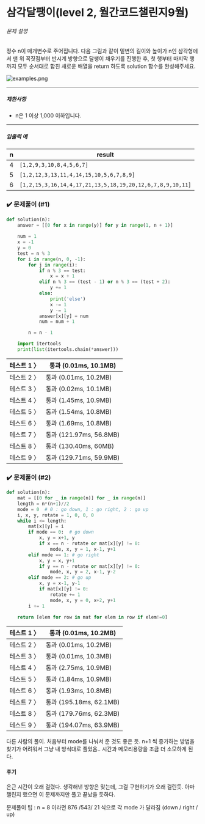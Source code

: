 # 삼각달팽이(level 2, 월간코드챌린지9월)

###### 문제 설명

정수 n이 매개변수로 주어집니다. 다음 그림과 같이 밑변의 길이와 높이가 n인 삼각형에서 맨 위 꼭짓점부터 반시계 방향으로 달팽이 채우기를 진행한 후, 첫 행부터 마지막 행까지 모두 순서대로 합친 새로운 배열을 return 하도록 solution 함수를 완성해주세요.

![examples.png](https://grepp-programmers.s3.ap-northeast-2.amazonaws.com/files/production/e1e53b93-dcdf-446f-b47f-e8ec1292a5e0/examples.png)

------

##### 제한사항

- n은 1 이상 1,000 이하입니다.

------

##### 입출력 예

| n    | result                                                    |
| ---- | --------------------------------------------------------- |
| 4    | `[1,2,9,3,10,8,4,5,6,7]`                                  |
| 5    | `[1,2,12,3,13,11,4,14,15,10,5,6,7,8,9]`                   |
| 6    | `[1,2,15,3,16,14,4,17,21,13,5,18,19,20,12,6,7,8,9,10,11]` |





### :heavy_check_mark: 문제풀이 (#1) 

```python
def solution(n):
    answer = [[0 for x in range(y)] for y in range(1, n + 1)]
    
    num = 1
    x = -1
    y = 0
    test = n % 3
    for i in range(n, 0, -1):
        for j in range(i):
            if n % 3 == test:
                x = x + 1
            elif n % 3 == (test - 1) or n % 3 == (test + 2):
                y += 1
            else:
                print('else')
                x -= 1
                y -= 1
            answer[x][y] = num
            num = num + 1

        n = n - 1

    import itertools
    print(list(itertools.chain(*answer)))
```



| 테스트 1 〉 | 통과 (0.01ms, 10.1MB)   |
| ----------- | ----------------------- |
| 테스트 2 〉 | 통과 (0.01ms, 10.2MB)   |
| 테스트 3 〉 | 통과 (0.02ms, 10.1MB)   |
| 테스트 4 〉 | 통과 (1.45ms, 10.9MB)   |
| 테스트 5 〉 | 통과 (1.54ms, 10.8MB)   |
| 테스트 6 〉 | 통과 (1.69ms, 10.8MB)   |
| 테스트 7 〉 | 통과 (121.97ms, 56.8MB) |
| 테스트 8 〉 | 통과 (130.40ms, 60MB)   |
| 테스트 9 〉 | 통과 (129.71ms, 59.9MB) |







### :heavy_check_mark: 문제풀이 (#2) 

```python
def solution(n):
    mat = [[0 for _ in range(n)] for _ in range(n)]
    length = n*(n+1)//2
    mode = 0  # 0 : go down, 1 : go right, 2 : go up
    i, x, y, rotate = 1, 0, 0, 0
    while i <= length:
        mat[x][y] = i
        if mode == 0:  # go down
            x, y = x+1, y
            if x == n - rotate or mat[x][y] != 0:
                mode, x, y = 1, x-1, y+1
        elif mode == 1: # go right
            x, y = x, y+1
            if y == n - rotate or mat[x][y] != 0:
                mode, x, y = 2, x-1, y-2
        elif mode == 2: # go up
            x, y = x-1, y-1
            if mat[x][y] != 0:
                rotate += 1
                mode, x, y = 0, x+2, y+1
        i += 1

    return [elem for row in mat for elem in row if elem!=0]
```

| 테스트 1 〉 | 통과 (0.01ms, 10.2MB)   |
| ----------- | ----------------------- |
| 테스트 2 〉 | 통과 (0.01ms, 10.2MB)   |
| 테스트 3 〉 | 통과 (0.01ms, 10.3MB)   |
| 테스트 4 〉 | 통과 (2.75ms, 10.9MB)   |
| 테스트 5 〉 | 통과 (1.84ms, 10.9MB)   |
| 테스트 6 〉 | 통과 (1.93ms, 10.8MB)   |
| 테스트 7 〉 | 통과 (195.18ms, 62.1MB) |
| 테스트 8 〉 | 통과 (179.76ms, 62.3MB) |
| 테스트 9 〉 | 통과 (194.07ms, 63.9MB) |

다른 사람의 풀이. 처음부터 mode를 나눠서 준 것도 좋은 듯. n+1 씩 증가하는 방법을 찾기가 어려워서 그냥 내 방식대로 풀었음.. 시간과 메모리용량을 조금 더 소모하게 된다.





#### 후기

은근 시간이 오래 걸렸다. 생각해낸 방향은 맞는데, 그걸 구현하기가 오래 걸린듯. 아마 챌린지 했으면 이 문제까지만 풀고 끝났을 듯하다.

문제풀이 팁 : n = 8 이라면 876 /543/ 21 식으로 각 mode 가 달라짐 (down / right / up)